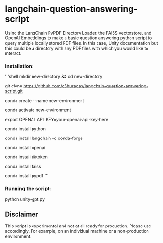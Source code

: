 # langchain-question-answering-script

Using the LangChain PyPDF Directory Loader, the FAISS vectorstore, and OpenAI Embeddings to make a basic question answering python script to query multiple locally stored PDF files. In this case, Unity documentation but this could be a directory with any PDF files with which you would like to interact.

### Installation:

'''shell
mkdir new-directory && cd new-directory

git clone https://github.com/c5huracan/langchain-question-answering-script.git

conda create --name new-environment

conda activate new-environment

export OPENAI_API_KEY=your-openai-api-key-here

conda install python

conda install langchain -c conda-forge

conda install openai

conda install tiktoken

conda install faiss

conda install pypdf
'''

### Running the script:

python unity-gpt.py

## Disclaimer

This script is experimental and not at all ready for production. Please use accordingly. For example, on an individual machine or a non-production environment.
